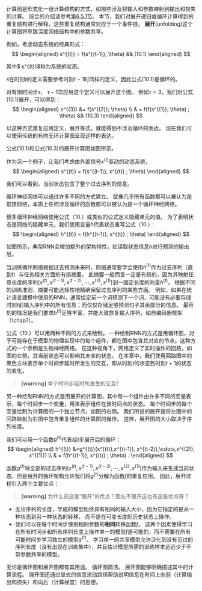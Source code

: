 计算图是形式化一组计算结构的方式，如那些涉及将输入和参数映射到输出和损失的计算。
综合的介绍请参考[第6.5.1节](https://windmissing.github.io/Bible-DeepLearning/Chapter6/5Backprop/1ComputationalGraphs.html)。
本节，我们对展开递归或循环计算得到的重复结构进行解释，这些重复结构通常对应于一个事件链。
**展开**(unfolding)这个计算图将导致深度网络结构中的参数共享。

例如，考虑动态系统的经典形式：  
$$
\begin{aligned}
s^{(t)} = f(s^{(t-1)}; \theta)  && (10.1)
\end{aligned}
$$

其中$ s^{(t)}$称为系统的状态。

$s$在时刻$t$的定义需要参考时刻$t-1$时同样的定义，因此公式(10.1)是循环的。

对有限时间步$\tau$， $\tau-1$次应用这个定义可以展开这个图。
例如$\tau = 3$，我们对公式(10.1)展开，可以得到：  
$$
\begin{aligned}
 s^{(3)} &= f(s^{(2)}; \theta) \\
 & = f(f(s^{(1)}; \theta) ; \theta) && (10.3)
\end{aligned}
$$

以这种方式重复应用定义，展开等式，就能得到不涉及循环的表达。
现在我们可以使用传统的有向无环计算图呈现这样的表达。

公式(10.1)和公式(10.3)的展开计算图如图所示。

作为另一个例子，让我们考虑由外部信号$x^{(t)}$驱动的动态系统，  
$$
\begin{aligned}
 s^{(t)} = f(s^{(t-1)}, x^{(t)} ; \theta)
\end{aligned}
$$

我们可以看到，当前状态包含了整个过去序列的信息。

循环神经网络可以通过许多不同的方式建立。
就像几乎所有函数都可以被认为是前馈网络，本质上任何涉及循环的函数都可以被认为是一个循环神经网络。

很多循环神经网络使用公式（10.）或类似的公式定义隐藏单元的值。
为了表明状态是网络的隐藏单元，我们使用变量$h$代表状态重写公式（10.）：  
$$
\begin{aligned}
 h^{(t)} = f(h^{(t-1)}, x^{(t)} ; \theta)
\end{aligned}
$$

如图所示，典型RNN会增加额外的架构特性，如读取状态信息$h$进行预测的输出层。

当训练循环网络根据过去预测未来时，网络通常要学会使用$h^{(t)}$作为过去序列（直到$t$）与任务相关方面的有损摘要。
此摘要一般而言一定是有损的，因为其映射任意长度的序列$(x^{(t)},x^{(t-1)}, x^{(t-2)},\cdots,x^{(2)}, x^{(1)})$到一固定长度的向量$h^{(t)}$。
根据不同的训练准则，摘要可能选择性地精确保留过去序列的某些方面。
例如，如果在统计语言建模中使用的RNN，通常给定前一个词预测下一个词，可能没有必要存储时刻$t$前输入序列中的所有信息；而仅仅存储足够预测句子其余部分的信息。
最苛刻的情况是我们要求$h^{(t)}$足够丰富，并能大致恢复输入序列，如自编码器框架（\chap?）。

公式（10.）可以用两种不同的方式来绘制。
一种绘制RNN的方式是用循环图，对于可能存在于模型的物理实现中的每个组件，都在图中包含其对应的节点。这种方式的一个示例是生物神经网络。
在这种视角下，网络定义了实时操作的回路，如图的左侧，其当前状态可以影响其未来的状态。
在本章中，我们使用回路图中的黑色方块表示单个时间步延时所发生的交互，即从时刻$t$的状态到时刻$t+1$的状态的变化。  
> **[warning]** 单个时间步延时所发生的交互?  

另一种绘制RNN的方式是用展开的计算图，其中每一个组件由许多不同的变量表示，每个时间步一个变量，用来表示组件在该时间点的状态。
每个时间步的每个变量绘制为计算图的一个独立节点，如图的右侧。
我们所说的展开是将左图中的回路映射为右图中包含重复组件的计算图的操作。
这样，展开图的大小取决于序列长度。

我们可以用一个函数$g^{(t)}$代表经$t$步展开后的循环：  
$$
\begin{aligned}
  h^{(t)} &=g^{(t)}(x^{(t)},x^{(t-1)}, x^{(t-2)},\cdots,x^{(2)}, x^{(1)}) \\
  & =  f(h^{(t-1)}, x^{(t)} ; \theta) .
\end{aligned}
$$

函数$g^{(t)}$将全部的过去序列$(x^{(t)},x^{(t-1)}, x^{(t-2)},\cdots,x^{(2)}, x^{(1)})$作为输入来生成当前状态，但是展开的循环架构允许我们将$g^{(t)}$分解为函数$f$的重复应用。
因此，展开过程引入两个主要优点： 
> **[warning]** 为什么说这是“展开”的优点？图左不展开这也有这些优点呀？

+ 无论序列的长度，学成的模型始终具有相同的输入大小，因为它指定的是从一种状态到另一种状态的转移， 而不是在可变长度的历史状态上操作。
+ 我们可以在每个时间步使用相同参数的**相同**转移函数$f$。
这两个因素使得学习在所有时间步和所有序列长度上操作单一的模型$f$是可能的，而不需要在所有可能时间步学习独立的模型$g^{(t)}$。
学习单一的共享模型允许泛化到没有见过的序列长度（没有出现在训练集中），并且估计模型所需的训练样本远远少于不带参数共享的模型。

无论是循环图和展开图都有其用途。
循环图简洁。
展开图能够明确描述其中的计算流程。
展开图还通过显式的信息流动路径帮助说明信息在时间上向前（计算输出和损失）和向后（计算梯度）的思想。